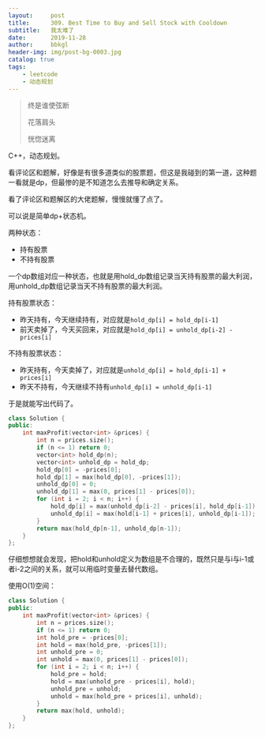 ```yaml
---
layout:     post
title:      309. Best Time to Buy and Sell Stock with Cooldown
subtitle:   我太难了
date:       2019-11-28
author:     bbkgl
header-img: img/post-bg-0003.jpg
catalog: true
tags:
    - leetcode
    - 动态规划
---
```


>终是谁使弦断
>
>花落肩头
>
>恍惚迷离

C++，动态规划。

看评论区和题解，好像是有很多道类似的股票题，但这是我碰到的第一道，这种题一看就是dp，但最惨的是不知道怎么去推导和确定关系。

看了评论区和题解区的大佬题解，慢慢就懂了点了。

可以说是简单dp+状态机。

两种状态：

- 持有股票
- 不持有股票

一个dp数组对应一种状态，也就是用hold_dp数组记录当天持有股票的最大利润，用unhold_dp数组记录当天不持有股票的最大利润。

持有股票状态：

- 昨天持有，今天继续持有，对应就是`hold_dp[i] = hold_dp[i-1]`
- 前天卖掉了，今天买回来，对应就是`hold_dp[i] = unhold_dp[i-2] - prices[i]`

不持有股票状态：

- 昨天持有，今天卖掉了，对应就是`unhold_dp[i] = hold_dp[i-1] + prices[i]`
- 昨天不持有，今天继续不持有`unhold_dp[i] = unhold_dp[i-1]`

于是就能写出代码了。

```cpp
class Solution {
public:
    int maxProfit(vector<int> &prices) {
        int n = prices.size();
        if (n <= 1) return 0;
        vector<int> hold_dp(n);
        vector<int> unhold_dp = hold_dp;
        hold_dp[0] = -prices[0];
        hold_dp[1] = max(hold_dp[0], -prices[1]);
        unhold_dp[0] = 0;
        unhold_dp[1] = max(0, prices[1] - prices[0]);
        for (int i = 2; i < n; i++) {
            hold_dp[i] = max(unhold_dp[i-2] - prices[i], hold_dp[i-1]);
            unhold_dp[i] = max(hold[i-1] + prices[i], unhold_dp[i-1]);
        }
        return max(hold_dp[n-1], unhold_dp[n-1]);
    }
};
```

仔细想想就会发现，把hold和unhold定义为数组是不合理的，既然只是与i与i-1或者i-2之间的关系，就可以用临时变量去替代数组。

使用O(1)空间：

```cpp
class Solution {
public:
    int maxProfit(vector<int> &prices) {
        int n = prices.size();
        if (n <= 1) return 0;
        int hold_pre = -prices[0];
        int hold = max(hold_pre, -prices[1]);
        int unhold_pre = 0;
        int unhold = max(0, prices[1] - prices[0]);
        for (int i = 2; i < n; i++) {
            hold_pre = hold;
            hold = max(unhold_pre - prices[i], hold);
            unhold_pre = unhold;
            unhold = max(hold_pre + prices[i], unhold);
        }
        return max(hold, unhold);
    }
};
```

